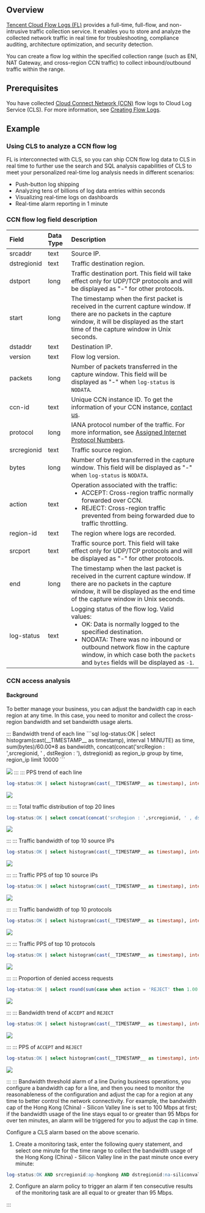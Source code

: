 ## Overview

[Tencent Cloud Flow Logs (FL)](https://intl.cloud.tencent.com/document/product/682/18931) provides a full-time, full-flow, and non-intrusive traffic collection service. It enables you to store and analyze the collected network traffic in real time for troubleshooting, compliance auditing, architecture optimization, and security detection.

You can create a flow log within the specified collection range (such as ENI, NAT Gateway, and cross-region CCN traffic) to collect inbound/outbound traffic within the range.

## Prerequisites

You have collected [Cloud Connect Network (CCN)](https://intl.cloud.tencent.com/document/product/1003) flow logs to Cloud Log Service (CLS). For more information, see [Creating Flow Logs](https://intl.cloud.tencent.com/document/product/682/18966).

## Example

### Using CLS to analyze a CCN flow log

FL is interconnected with CLS, so you can ship CCN flow log data to CLS in real time to further use the search and SQL analysis capabilities of CLS to meet your personalized real-time log analysis needs in different scenarios:

- Push-button log shipping
- Analyzing tens of billions of log data entries within seconds
- Visualizing real-time logs on dashboards
- Real-time alarm reporting in 1 minute


### CCN flow log field description

| Field | Data Type | Description |
| :---------- | :------- | :----------------------------------------------------------- |
| srcaddr     | text     | Source IP.                                                      |
| dstregionid | text     | Traffic destination region.                                               |
| dstport     | long     | Traffic destination port. This field will take effect only for UDP/TCP protocols and will be displayed as "-" for other protocols. |
| start       | long     | The timestamp when the first packet is received in the current capture window. If there are no packets in the capture window, it will be displayed as the start time of the capture window in Unix seconds. |
| dstaddr     | text     | Destination IP.                                                    |
| version     | text     | Flow log version.                                                 |
| packets     | long     | Number of packets transferred in the capture window. This field will be displayed as "-" when `log-status` is `NODATA`. |
| ccn-id      | text     |  Unique CCN instance ID. To get the information of your CCN instance, [contact us](https://intl.cloud.tencent.com/document/product/1003/41737). |
| protocol    | long     | IANA protocol number of the traffic. For more information, see [Assigned Internet Protocol Numbers](https://www.iana.org/assignments/protocol-numbers/protocol-numbers.xhtml#protocol-numbers-1). |
| srcregionid | text     | Traffic source region.                                                 |
| bytes       | long     | Number of bytes transferred in the capture window. This field will be displayed as "-" when `log-status` is `NODATA`. |
| action      | text     | Operation associated with the traffic:<ul  style="margin: 0;"><li> ACCEPT: Cross-region traffic normally forwarded over CCN.</li><li>REJECT: Cross-region traffic prevented from being forwarded due to traffic throttling.</li></ul>  |
| region-id   | text     | The region where logs are recorded.                                             |
| srcport     | text     | Traffic source port. This field will take effect only for UDP/TCP protocols and will be displayed as "-" for other protocols. |
| end         | long     | The timestamp when the last packet is received in the current capture window. If there are no packets in the capture window, it will be displayed as the end time of the capture window in Unix seconds. |
| log-status  | text     | Logging status of the flow log. Valid values:<ul  style="margin: 0;"><li> OK: Data is normally logged to the specified destination.</li><li> NODATA: There was no inbound or outbound network flow in the capture window, in which case both the `packets` and `bytes` fields will be displayed as `-1`.</li></ul>  |



### CCN access analysis

#### Background

To better manage your business, you can adjust the bandwidth cap in each region at any time. In this case, you need to monitor and collect the cross-region bandwidth and set bandwidth usage alerts.

<dx-accordion>
::: Bandwidth trend of each line
```sql
log-status:OK | select histogram(cast(__TIMESTAMP__ as timestamp), interval 1 MINUTE) as time, sum(bytes)/60.00*8 as bandwidth, concat(concat('srcRegion : ',srcregionid, ' , dstRegion : '), dstregionid) as region_ip group by time, region_ip limit 10000
```

![](https://qcloudimg.tencent-cloud.cn/raw/90b634a3d1efe7cf107d35cd60a4f341.png)
:::
::: PPS trend of each line

```sql
log-status:OK | select histogram(cast(__TIMESTAMP__ as timestamp), interval 1 MINUTE) as time, sum(packets)/60.00 as pps, concat(concat('srcRegion : ',srcregionid, ' , dstRegion : '), dstregionid) as region_ip group by time, region_ip limit 10000
```

![](https://qcloudimg.tencent-cloud.cn/raw/00e763ba49323953a55c82301a8a2b15.png)

:::
::: Total traffic distribution of top 20 lines

```sql
log-status:OK | select concat(concat('srcRegion : ',srcregionid, ' , dstRegion : '), dstregionid) as region, sum(bytes) as bytes group by region order by bytes desc limit 20
```

![](https://qcloudimg.tencent-cloud.cn/raw/eb4ec3396c44b6d2a6dc228823205aca.png)

:::
::: Traffic bandwidth of top 10 source IPs
```sql
log-status:OK | select histogram(cast(__TIMESTAMP__ as timestamp), interval 1 MINUTE) as time, sum(bytes)/60.00*8 as pps  , srcaddr where srcaddr in (select srcaddr group by srcaddr order by sum(cast(bytes as double)) desc limit 10)  group by time, srcaddr limit 10000
```

![](https://qcloudimg.tencent-cloud.cn/raw/016fa7fcbcd82a8adc9432248cfb0241.png)

:::
::: Traffic PPS of top 10 source IPs

```sql
log-status:OK | select histogram(cast(__TIMESTAMP__ as timestamp), interval 1 MINUTE) as time, sum(packets)/60.00 as pps  , srcaddr where srcaddr in (select srcaddr group by srcaddr order by sum(cast(packets as double)) desc limit 10) group by time, srcaddr  limit 10000
```

![](https://qcloudimg.tencent-cloud.cn/raw/492c4137a8b8175b0bd2e6df9804bdfe.png)

:::
::: Traffic bandwidth of top 10 protocols
```sql
log-status:OK | select histogram(cast(__TIMESTAMP__ as timestamp), interval 1 MINUTE) as time, sum(bytes)/60*8 as bandwidth, cast(protocol as varchar) where protocol in ( select protocol group by protocol order by sum(cast(bytes as double)) desc limit 10) group by time, protocol  limit 10000
```

![](https://qcloudimg.tencent-cloud.cn/raw/067cf27370901b8cfc3da20879f8a445.png)

:::
::: Traffic PPS of top 10 protocols
```sql
log-status:OK | select histogram(cast(__TIMESTAMP__ as timestamp), interval 1 MINUTE) as time, sum(packets)/60.00 as pps, cast(protocol as varchar) where protocol in ( select protocol group by protocol order by sum(cast(bytes as double)) desc limit 10) group by time, protocol  limit 10000
```

![](https://qcloudimg.tencent-cloud.cn/raw/afe57e19f895ff8f1d27a4fc73183369.png)

:::
::: Proportion of denied access requests
```sql
log-status:OK | select round(sum(case when action = 'REJECT' then 1.00 else 0.00 end) / cast(count(*) as double) * 100,2) as "Proportion of denied access requests (%)"
```

![](https://qcloudimg.tencent-cloud.cn/raw/07b0c0a5df6c833771c90b6d75d7185f.png)

:::
::: Bandwidth trend of `ACCEPT` and `REJECT`
```sql
log-status:OK | select histogram(cast(__TIMESTAMP__ as timestamp), interval 1 MINUTE) as time, sum(bytes)/60.00*8 as bandwidth, action group by time, action limit 10000
```

![](https://qcloudimg.tencent-cloud.cn/raw/d660929f56275b9f4cf47c0119a8030a.png)

:::
::: PPS of `ACCEPT` and `REJECT`
```sql
log-status:OK | select histogram(cast(__TIMESTAMP__ as timestamp), interval 1 MINUTE) as time, sum(packets)/60.00 as pps, action group by time, action limit 10000
```

![](https://qcloudimg.tencent-cloud.cn/raw/ca2ca83521267a6ba1e979c673b1e236.png)

:::
::: Bandwidth threshold alarm of a line
During business operations, you configure a bandwidth cap for a line, and then you need to monitor the reasonableness of the configuration and adjust the cap for a region at any time to better control the network connectivity. For example, the bandwidth cap of the Hong Kong (China) - Silicon Valley line is set to 100 Mbps at first; if the bandwidth usage of the line stays equal to or greater than 95 Mbps for over ten minutes, an alarm will be triggered for you to adjust the cap in time.

Configure a CLS alarm based on the above scenario.

1. Create a monitoring task, enter the following query statement, and select one minute for the time range to collect the bandwidth usage of the Hong Kong (China) - Silicon Valley line in the past minute once every minute:
```sql
log-status:OK AND srcregionid:ap-hongkong AND dstregionid:na-siliconvalley | select sum(bytes)/60.00*8/1000 as bandwidth
```

2. Configure an alarm policy to trigger an alarm if ten consecutive results of the monitoring task are all equal to or greater than 95 Mbps.


:::
</dx-accordion>
